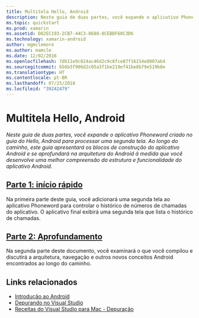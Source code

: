 ```yaml
---
title: Multitela Hello, Android
description: Neste guia de duas partes, você expande o aplicativo Phoneword criado no guia do Hello, Android para processar uma segunda tela. Ao longo do caminho, este guia apresentará os blocos de construção do aplicativo Android e se aprofundará na arquitetura do Android à medida que você desenvolve uma melhor compreensão da estrutura e funcionalidade do aplicativo Android.
ms.topic: quickstart
ms.prod: xamarin
ms.assetid: D82EC193-2CB7-44C3-8688-0CEBDF60C3D6
ms.technology: xamarin-android
author: mgmclemore
ms.author: mamcle
ms.date: 12/02/2016
ms.openlocfilehash: 7db11e9c824ac46d2c9c8fce87f16154e8007ab4
ms.sourcegitcommit: b56b3f906d2c05a3f1be219ef41be8b79e519b8e
ms.translationtype: HT
ms.contentlocale: pt-BR
ms.lasthandoff: 07/25/2018
ms.locfileid: "39242479"
---
```

# <a name="hello-android-multiscreen"></a>Multitela Hello, Android

_Neste guia de duas partes, você expande o aplicativo Phoneword criado no guia do Hello, Android para processar uma segunda tela. Ao longo do caminho, este guia apresentará os blocos de construção do aplicativo Android e se aprofundará na arquitetura do Android à medida que você desenvolve uma melhor compreensão da estrutura e funcionalidade do aplicativo Android._

##  <a name="part-1-quickstartandroidget-startedhello-android-multiscreenhello-android-multiscreen-quickstartmd"></a>[Parte 1: início rápido](~/android/get-started/hello-android-multiscreen/hello-android-multiscreen-quickstart.md)

Na primeira parte deste guia, você adicionará uma segunda tela ao aplicativo Phoneword para controlar o histórico de números de chamadas do aplicativo. O aplicativo final exibirá uma segunda tela que lista o histórico de chamadas.

##  <a name="part-2-deep-diveandroidget-startedhello-android-multiscreenhello-android-multiscreen-deepdivemd"></a>[Parte 2: Aprofundamento](~/android/get-started/hello-android-multiscreen/hello-android-multiscreen-deepdive.md)

Na segunda parte deste documento, você examinará o que você compilou e discutirá a arquitetura, navegação e outros novos conceitos Android encontrados ao longo do caminho.


## <a name="related-links"></a>Links relacionados

- [Introdução ao Android](http://developer.android.com/training/index.html)
- [Depurando no Visual Studio](https://docs.microsoft.com/visualstudio/debugger/)
- [Receitas do Visual Studio para Mac - Depuração](https://github.com/xamarin/recipes/tree/master/Recipes/cross-platform/ide/debugging)
